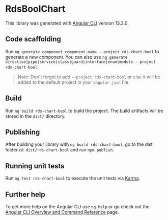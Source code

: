 # RdsBoolChart

This library was generated with [Angular CLI](https://github.com/angular/angular-cli) version 13.2.0.

## Code scaffolding

Run `ng generate component component-name --project rds-chart-bool` to generate a new component. You can also use `ng generate directive|pipe|service|class|guard|interface|enum|module --project rds-chart-bool`.
> Note: Don't forget to add `--project rds-chart-bool` or else it will be added to the default project in your `angular.json` file. 

## Build

Run `ng build rds-chart-bool` to build the project. The build artifacts will be stored in the `dist/` directory.

## Publishing

After building your library with `ng build rds-chart-bool`, go to the dist folder `cd dist/rds-chart-bool` and run `npm publish`.

## Running unit tests

Run `ng test rds-chart-bool` to execute the unit tests via [Karma](https://karma-runner.github.io).

## Further help

To get more help on the Angular CLI use `ng help` or go check out the [Angular CLI Overview and Command Reference](https://angular.io/cli) page.
